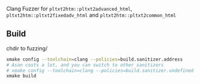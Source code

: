 Clang Fuzzer for `pltxt2htm::pltxt2advanced_html`, `pltxt2htm::pltxt2fixedadv_html` and `pltxt2htm::pltxt2common_html`

## Build
chdir to fuzzing/

```sh
xmake config --toolchain=clang --policies=build.sanitizer.address
# Asan costs a lot, and you can switch to other sanitizers
# xmake config --toolchain=clang --policies=build.sanitizer.undefined
xmake build
```
